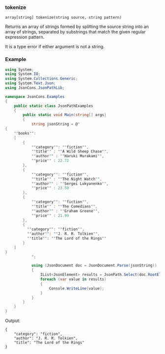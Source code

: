 ### tokenize

```
array[string] tokenize(string source, string pattern)
```

Returns an array of strings formed by splitting the source string into an array of strings, separated by substrings that match the given regular expression pattern.

It is a type error if either argument is not a string.

### Example

```csharp
using System;
using System.IO;
using System.Collections.Generic;
using System.Text.Json;
using JsonCons.JsonPathLib;

namespace JsonCons.Examples
{
    public static class JsonPathExamples
    {
        public static void Main(string[] args)
        {
            string jsonString = @"
{
    ""books"":
    [
        {
            ""category"": ""fiction"",
            ""title"" : ""A Wild Sheep Chase"",
            ""author"" : ""Haruki Murakami"",
            ""price"" : 22.72
        },
        {
            ""category"": ""fiction"",
            ""title"" : ""The Night Watch"",
            ""author"" : ""Sergei Lukyanenko"",
            ""price"" : 23.58
        },
        {
            ""category"": ""fiction"",
            ""title"" : ""The Comedians"",
            ""author"" : ""Graham Greene"",
            ""price"" : 21.99
        },
        { 
          ""category"": ""fiction"",
          ""author"": ""J. R. R. Tolkien"",
          ""title"": ""The Lord of the Rings""
        }
    ]
}
            ";

            using (JsonDocument doc = JsonDocument.Parse(jsonString))
            {
                IList<JsonElement> results = JsonPath.Select(doc.RootElement, @"$.books[?(tokenize(@.author,'\\s+')[-1] == 'Tolkien')]");
                foreach (var value in results)
                {
                    Console.WriteLine(value);
                }
            }
        }
    }
}
```
Output:
```
{
    "category": "fiction",
    "author": "J. R. R. Tolkien",
    "title": "The Lord of the Rings"
}
```

